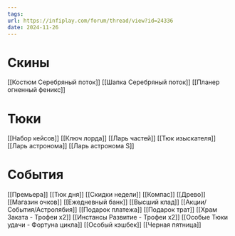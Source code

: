 ```yaml
---
tags: 
url: https://infiplay.com/forum/thread/view?id=24336
date: 2024-11-26
---
```

# Скины
[[Костюм Серебряный поток]]
[[Шапка Серебряный поток]]
[[Планер огненный феникс]]

# Тюки
[[Набор кейсов]]
[[Ключ лорда]]
[[Ларь частей]]
[[Тюк изыскателя]]
[[Ларь астронома]]
[[Ларь астронома S]]

# События
[[Премьера]]
[[Тюк дня]]
[[Скидки недели]]
[[Компас]]
[[Древо]]
[[Магазин очков]]
[[Ежедневный банк]]
[[Высший клад]]
[[Акции/События/Астролябия]]
[[Подарок платежа]]
[[Подарок трат]]
[[Храм Заката - Трофеи х2]]
[[Инстансы Развитие - Трофеи х2]]
[[Особые Тюки удачи - Фортуна цикла]]
[[Особый кэшбек]]
[[Черная пятница]]
